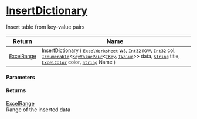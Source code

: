 # [InsertDictionary](./ExcelHelper-100664103.md)

Insert table from key-value pairs

| Return | Name | 
| --- | --- | 
| <sub>[ExcelRange](./ExcelHelper-100664103.md)</sub> | <sub>[InsertDictionary](./ExcelHelper-100664103.md) ( [`ExcelWorksheet`](./ExcelHelper-100664103.md) ws, [`Int32`](https://docs.microsoft.com/en-us/dotnet/api/System.Int32) row, [`Int32`](https://docs.microsoft.com/en-us/dotnet/api/System.Int32) col, [`IEnumerable`](./ExcelHelper-100664103.md)\<[`KeyValuePair`](./ExcelHelper-100664103.md)\<[`TKey`](./ExcelHelper-100664103.md), [`TValue`](./ExcelHelper-100664103.md)>> data, [`String`](https://docs.microsoft.com/en-us/dotnet/api/System.String) title, [`ExcelColor`](./../Excel/ExcelColor.md) color, [`String`](https://docs.microsoft.com/en-us/dotnet/api/System.String) Name )</sub> | 


#### Parameters

#### Returns
[ExcelRange](./ExcelHelper-100664103.md)<br>
Range of the inserted data